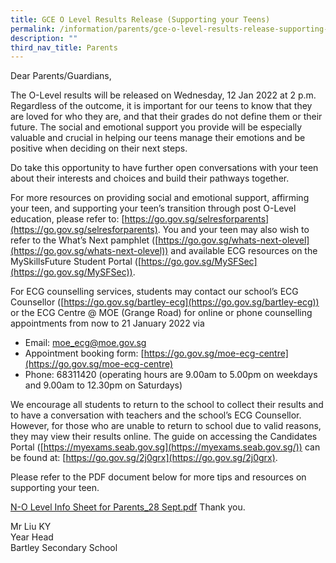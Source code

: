 ```yaml
---
title: GCE O Level Results Release (Supporting your Teens)
permalink: /information/parents/gce-o-level-results-release-supporting-your-teens/
description: ""
third_nav_title: Parents
---
```

Dear Parents/Guardians,

The O-Level results will be released on Wednesday, 12 Jan 2022 at 2 p.m. Regardless of the outcome, it is important for our teens to know that they are loved for who they are, and that their grades do not define them or their future. The social and emotional support you provide will be especially valuable and crucial in helping our teens manage their emotions and be positive when deciding on their next steps.

Do take this opportunity to have further open conversations with your teen about their interests and choices and build their pathways together.

For more resources on providing social and emotional support, affirming your teen, and supporting your teen’s transition through post O-Level education, please refer to: [https://go.gov.sg/selresforparents](https://go.gov.sg/selresforparents). You and your teen may also wish to refer to the What’s Next pamphlet ([https://go.gov.sg/whats-next-olevel](https://go.gov.sg/whats-next-olevel)) and available ECG resources on the MySkillsFuture Student Portal ([https://go.gov.sg/MySFSec](https://go.gov.sg/MySFSec)).

For ECG counselling services, students may contact our school’s ECG Counsellor ([https://go.gov.sg/bartley-ecg](https://go.gov.sg/bartley-ecg)) or the ECG Centre @ MOE (Grange Road) for online or phone counselling appointments from now to 21 January 2022 via
* Email: [moe\_ecg@moe.gov.sg](mailto:moe_ecg@moe.gov.sg)
* Appointment booking form: [https://go.gov.sg/moe-ecg-centre](https://go.gov.sg/moe-ecg-centre)
* Phone: 68311420 (operating hours are 9.00am to 5.00pm on weekdays and 9.00am to 12.30pm on Saturdays)

We encourage all students to return to the school to collect their results and to have a conversation with teachers and the school’s ECG Counsellor. However, for those who are unable to return to school due to valid reasons, they may view their results online. The guide on accessing the Candidates Portal ([https://myexams.seab.gov.sg](https://myexams.seab.gov.sg/)) can be found at: [https://go.gov.sg/2j0grx](https://go.gov.sg/2j0grx).

Please refer to the PDF document below for more tips and resources on supporting your teen.

[N-O Level Info Sheet for Parents_28 Sept.pdf](/files/N-O%20Level%20Info%20Sheet%20for%20Parents_28%20Sept.pdf) Thank you.

Mr Liu KY <br>
Year Head <br>
Bartley Secondary School